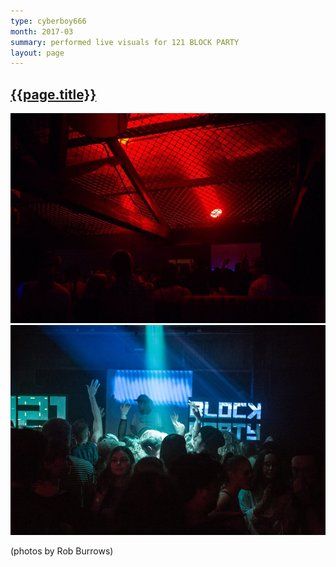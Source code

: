 ```yaml
---
type: cyberboy666
month: 2017-03
summary: performed live visuals for 121 BLOCK PARTY
layout: page
---
```


## [ {{page.title}} ]({{page.url}})


![image](/images/cyberboy666/blockparty.jpg)
![image](/images/cyberboy666/blockparty1.jpg)

(photos by Rob Burrows)

